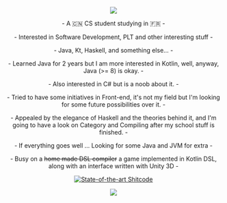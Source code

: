 <p align="center">
  <img src="https://github-readme-stats.vercel.app/api?username=kokoro-aya&show_icons=true&theme=tokyonight">
</p>
<p align="center">
- A 🇨🇳 CS student studying in 🇫🇷 -
</p>
<p align="center">
- Interested in Software Development, PLT and other interesting stuff -
</p>
<p align="center">
- Java, Kt, Haskell, and something else... -
</p>
<p align="center">
- Learned Java for 2 years but I am more interested in Kotlin, well, anyway, Java (>= 8) is okay. -
</p>
<p align="center">
- Also interested in C# but is a noob about it. -
</p>
<p align="center">
- Tried to have some initiatives in Front-end, it's not my field but I'm looking for some future possibilities over it. -
</p>
<p align="center">
- Appealed by the elegance of Haskell and the theories behind it, and I'm going to have a look on Category and Compiling after my school stuff is finished. - 
</p>
<p align="center">
- If everything goes well ... Looking for some Java and JVM for extra -
</p>
<p align="center">
- Busy on a <s>home made DSL compiler</s> a game implemented in Kotlin DSL, along with an interface written with Unity 3D -
</p>

<p align="center">
  <a href="https://github.com/trekhleb/state-of-the-art-shitcode"><img src="https://img.shields.io/static/v1?label=State-of-the-art&message=Shitcode&color=7B5804"  alt="State-of-the-art Shitcode"/></a>
</p>

<p align="center">
  <img src="https://github-readme-stats.vercel.app/api/top-langs/?username=kokoro-aya&layout=compact&langs_count=8&theme=tokyonight">
</p>
